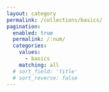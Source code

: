 ```yaml
---
layout: category
permalink: /collections/basics/
pagination: 
  enabled: true
  permalink: /:num/
  categories:
    values:
      - basics
    matching: all
  # sort_field: 'title'
  # sort_reverse: false
---
```


